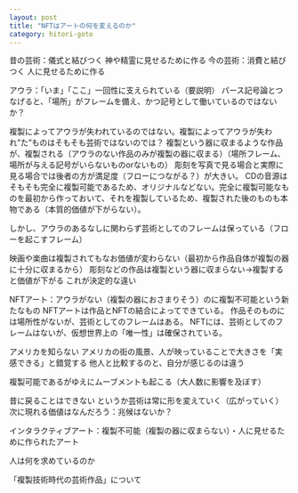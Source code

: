```yaml
---
layout: post
title: "NFTはアートの何を変えるのか"
category: hitori-goto
---
```

<!-- 礼拝的価値：立ち会うだけで得られる満足感 場所性 アウラとの関係
展示的価値：アウラなしに成り立つ -->

昔の芸術：儀式と結びつく 神や精霊に見せるために作る
今の芸術：消費と結びつく 人に見せるために作る

アウラ：「いま」「ここ」一回性に支えられている（要説明）
パース記号論とつなげると、「場所」がフレームを備え、かつ記号として働いているのではないか？  

複製によってアウラが失われているのではない。複製によってアウラが失われ”た”ものはそもそも芸術ではないのでは？
複製という器に収まるような作品が、複製される（アウラのない作品のみが複製の器に収まる）（場所フレーム、場所が与える記号がいらないものorないもの）
彫刻を写真で見る場合と実際に見る場合では後者の方が満足度（フローにつながる？）が大きい。
CDの音源はそもそも完全に複製可能であるため、オリジナルなどない。完全に複製可能なものを最初から作っておいて、それを複製しているため、複製された後のものも本物である（本質的価値が下がらない）。

しかし、アウラのあるなしに関わらず芸術としてのフレームは保っている（フローを起こすフレーム）

映画や楽曲は複製されてもなお価値が変わらない（最初から作品自体が複製の器に十分に収まるから）
彫刻などの作品は複製という器に収まらない→複製すると価値が下がる
これが決定的な違い

NFTアート：アウラがない（複製の器におさまりそう）のに複製不可能という新たなもの
NFTアートは作品とNFTの結合によってできている。
作品そのものには場所性がないが、芸術としてのフレームはある。
NFTには、芸術としてのフレームはないが、仮想世界上の「唯一性」は確保されている。

アメリカを知らない
アメリカの街の風景、人が映っていることで大きさを「実感できる」と錯覚する
他人と比較するのと、自分が感じるのは違う

複製可能であるがゆえにムーブメントも起こる（大人数に影響を及ぼす）

昔に戻ることはできない
というか芸術は常に形を変えていく（広がっていく）
次に現れる価値はなんだろう：兆候はないか？

インタラクティブアート：複製不可能（複製の器に収まらない）・人に見せるために作られたアート

人は何を求めているのか

「複製技術時代の芸術作品」について


